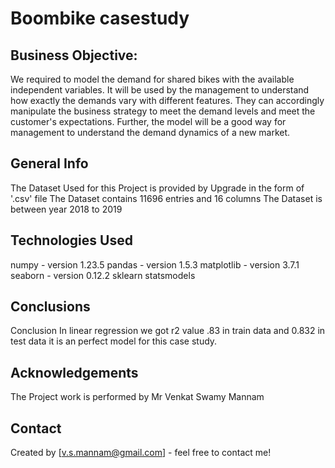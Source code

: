 # Boombike casestudy
## Business Objective: 
We required to model the demand for shared bikes with the available independent variables. It will be used by the management to understand how exactly the demands vary with different features. They can accordingly manipulate the business strategy to meet the demand levels and meet the customer's expectations. Further, the model will be a good way for management to understand the demand dynamics of a new market. 
## General Info
The Dataset Used for this Project is provided by Upgrade in the form of '.csv' file
The Dataset contains 11696 entries and 16 columns
The Dataset is between year 2018 to 2019
## Technologies Used
numpy - version 1.23.5
pandas - version 1.5.3
matplotlib - version 3.7.1
seaborn - version 0.12.2
sklearn
statsmodels
## Conclusions
Conclusion In linear regression we got r2 value .83 in train data and 0.832 in test data it is an perfect model for this case study.
## Acknowledgements
The Project work is performed by Mr Venkat Swamy Mannam
## Contact
Created by [v.s.mannam@gmail.com] - feel free to contact me!
